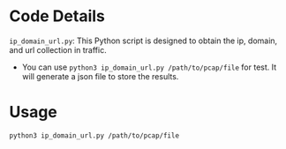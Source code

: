 # Code Details

`ip_domain_url.py`: This Python script is designed to obtain the ip, domain, and url collection in traffic.
   + You can use `python3 ip_domain_url.py /path/to/pcap/file` for test. It will generate a json file to store the results.


# Usage

```bash
python3 ip_domain_url.py /path/to/pcap/file
```


<!-- **Notes**:
+ You can get help by using `-h` option, e.g., `python3 time_machine.py -h`.
+ `config_template.yaml` should be updated, especially `provider` field.
+ `--alive_seed_file` should be provided by a file with domains you want to snapshot.
+ Option `--data_dir` is prioritized over the `data_dir` field in `config_template.yaml`.
+ You can select the step(s) you want `time_machine_pipeline.py` to do by option `--steps`. -->